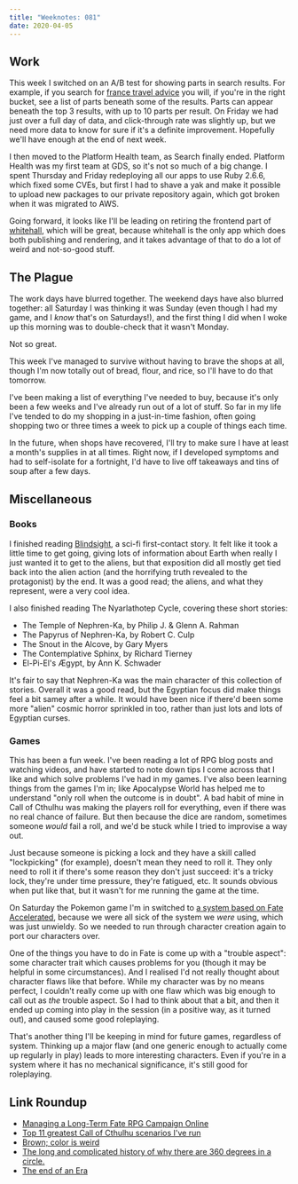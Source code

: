 ```yaml
---
title: "Weeknotes: 081"
date: 2020-04-05
---
```


## Work

This week I switched on an A/B test for showing parts in search
results.  For example, if you search for [france travel advice][] you
will, if you're in the right bucket, see a list of parts beneath some
of the results.  Parts can appear beneath the top 3 results, with up
to 10 parts per result.  On Friday we had just over a full day of
data, and click-through rate was slightly up, but we need more data to
know for sure if it's a definite improvement.  Hopefully we'll have
enough at the end of next week.

I then moved to the Platform Health team, as Search finally ended.
Platform Health was my first team at GDS, so it's not so much of a big
change.  I spent Thursday and Friday redeploying all our apps to use
Ruby 2.6.6, which fixed some CVEs, but first I had to shave a yak and
make it possible to upload new packages to our private repository
again, which got broken when it was migrated to AWS.

Going forward, it looks like I'll be leading on retiring the frontend
part of [whitehall][], which will be great, because whitehall is the
only app which does both publishing and rendering, and it takes
advantage of that to do a lot of weird and not-so-good stuff.

[france travel advice]: https://www.gov.uk/search/all?keywords=france+travel+advice&order=relevance
[whitehall]: https://github.com/alphagov/whitehall


## The Plague

The work days have blurred together.  The weekend days have also
blurred together: all Saturday I was thinking it was Sunday (even
though I had my game, and I *know* that's on Saturdays!), and the
first thing I did when I woke up this morning was to double-check that
it wasn't Monday.

Not so great.

This week I've managed to survive without having to brave the shops at
all, though I'm now totally out of bread, flour, and rice, so I'll
have to do that tomorrow.

I've been making a list of everything I've needed to buy, because it's
only been a few weeks and I've already run out of a lot of stuff.  So
far in my life I've tended to do my shopping in a just-in-time
fashion, often going shopping two or three times a week to pick up a
couple of things each time.

In the future, when shops have recovered, I'll try to make sure I have
at least a month's supplies in at all times.  Right now, if I
developed symptoms and had to self-isolate for a fortnight, I'd have
to live off takeaways and tins of soup after a few days.


## Miscellaneous

### Books

I finished reading [Blindsight][], a sci-fi first-contact story.  It
felt like it took a little time to get going, giving lots of
information about Earth when really I just wanted it to get to the
aliens, but that exposition did all mostly get tied back into the
alien action (and the horrifying truth revealed to the protagonist) by
the end.  It was a good read; the aliens, and what they represent,
were a very cool idea.

I also finished reading The Nyarlathotep Cycle, covering these short
stories:

- The Temple of Nephren-Ka, by Philip J. & Glenn A. Rahman
- The Papyrus of Nephren-Ka, by Robert C. Culp
- The Snout in the Alcove, by Gary Myers
- The Contemplative Sphinx, by Richard Tierney
- El-Pi-El's Ægypt, by Ann K. Schwader

It's fair to say that Nephren-Ka was the main character of this
collection of stories.  Overall it was a good read, but the Egyptian
focus did make things feel a bit samey after a while.  It would have
been nice if there'd been some more "alien" cosmic horror sprinkled in
too, rather than just lots and lots of Egyptian curses.

[Blindsight]: https://en.wikipedia.org/wiki/Blindsight_(Watts_novel)

### Games

This has been a fun week.  I've been reading a lot of RPG blog posts
and watching videos, and have started to note down tips I come across
that I like and which solve problems I've had in my games.  I've also
been learning things from the games I'm in; like Apocalypse World has
helped me to understand "only roll when the outcome is in doubt".  A
bad habit of mine in Call of Cthulhu was making the players roll for
everything, even if there was no real chance of failure.  But then
because the dice are random, sometimes someone *would* fail a roll,
and we'd be stuck while I tried to improvise a way out.

Just because someone is picking a lock and they have a skill called
"lockpicking" (for example), doesn't mean they need to roll it.  They
only need to roll it if there's some reason they don't just succeed:
it's a tricky lock, they're under time pressure, they're fatigued,
etc.  It sounds obvious when put like that, but it wasn't for me
running the game at the time.

On Saturday the Pokemon game I'm in switched to [a system based on
Fate Accelerated][], because we were all sick of the system we *were*
using, which was just unwieldy.  So we needed to run through character
creation again to port our characters over.

One of the things you have to do in Fate is come up with a "trouble
aspect": some character trait which causes problems for you (though it
may be helpful in some circumstances).  And I realised I'd not really
thought about character flaws like that before.  While my character
was by no means perfect, I couldn't really come up with one flaw which
was big enough to call out as *the* trouble aspect.  So I had to think
about that a bit, and then it ended up coming into play in the session
(in a positive way, as it turned out), and caused some good
roleplaying.

That's another thing I'll be keeping in mind for future games,
regardless of system.  Thinking up a major flaw (and one generic
enough to actually come up regularly in play) leads to more
interesting characters.  Even if you're in a system where it has no
mechanical significance, it's still good for roleplaying.

[a system based on Fate Accelerated]: https://www.reddit.com/r/FATErpg/comments/8vfc2u/fate_accelerated_pokemon_version_3/


## Link Roundup

- [Managing a Long-Term Fate RPG Campaign Online](http://randyoest.com/2018/managing-long-term-fate-rpg-campaign-online/)
- [Top 11 greatest Call of Cthulhu scenarios I've run](http://midasintelligence.blogspot.com/2015/10/top-10-greatest-call-of-cthulhu.html)
- [Brown; color is weird](https://www.youtube.com/watch?v=wh4aWZRtTwU)
- [The long and complicated history of why there are 360 degrees in a circle.](https://www.historytoday.com/history-matters/full-circle)
- [The end of an Era](https://www.linaro.org/blog/the-end-of-an-era/)
